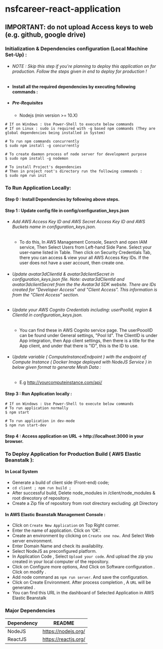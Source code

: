 # nsfcareer-react-application

## IMPORTANT: do not upload Access keys to web (e.g. github, google drive)

### Initialization & Dependencies configuration (Local Machine Set-Up) :
- ###### NOTE : Skip this step if you're planning to deploy this application on for production. Follow the steps given in end to deploy for production !
- #### Install all the required dependencies by executing following commands :
- ##### Pre-Requisites
    - Nodejs (min version >= 10.X)
```
# If on Windows : Use Power-Shell to execute below commands
# If on Linux : sudo is required with -g based npm commands (They are global dependencies being installed in System)

# To run npm commands concurrently
$ sudo npm install -g concurrently

# To create daemon process of node server for development purpose
$ sudo npm install -g nodemon

# To install Project's dependencies
# Then in project root's directory run the following commands :
$ sudo npm run init

```

### To Run Application Locally:
#### Step 0 : Install Dependencies by following above steps.
#### Step 1 : Update config file in config/configuration_keys.json
  - ###### Add AWS Access Key ID and AWS Secret Access Key ID and AWS Buckets name in configuration_keys.json.
    - To do this, In AWS Management Console, Search and open IAM service, Then Select Users from Left-hand Side Pane. Select your user-name listed in Table. Then click on Security Credentials Tab, there you can access & view your all AWS Access Key IDs. If the user does not have a user account, then create one.
- ###### Update avatar3dClientId & avatar3dclientSecret in configuration_keys.json file. Note: avatar3dClientId and avatar3dclientSecret from the the Avatar3d SDK website. There are IDs created for "Developer Access"  and "Client Access". This information is from the "Client Access" section.
- ###### Update your AWS Cognito Credentials including: userPoolId, region & ClientId in configuration_keys.json.
    - You can find these in AWS Cognito service page. The userPooolID can be found under General settings, "Pool Id". The ClientID is under App integration, then App client settings, then there is a title for the App client, and under that there is "ID", this is the ID to use.
- ###### Update variable ( ComputeInstanceEndpoint ) with the endpoint of Compute Instance ( Docker Image deployed with NodeJS Service ) in below given format to generate Mesh Data :
    - E.g http://yourcomputeinstance.com/api/
#### Step 3 : Run Application locally :

```
# If on Windows : Use Power-Shell to execute below commands
# To run application normally
$ npm start

# To run application in dev-mode
$ npm run start-dev
```
#### Step 4 : Access application on URL -> http://localhost:3000 in your browser.
### To Deploy Application for Production Build ( AWS Elastic Beanstalk ):
#### In Local System
 - Generate a build of client side (Front-end) code;
  - ``` cd client ; npm run build ; ```
 - After successful build, Delete node_modules in /client/node_modules & root direcotory of repository.
 - Create a Zip file of repository from root directory excluding .git Directory
#### In AWS Elastic Beanstalk Management Console :
  - Click on `Create New Application` on Top Right corner.
  - Enter the name of application. Click on 'OK'.
  - Create an environment by clicking on `Create one now.` And Select Web server environment.
  - Enter Domain Name and check its availability.
  - Select NodeJS as preconfigured platform.
  - In Application Code , Select `Upload your code`. And upload the zip you created in your local computer of the repository.
  - Click on Configure more options, And Click on Software configuration . Click on modify .
  - Add node command as `npm run server`. And save the configuration.
  - Click on Create Environment. After process completion , A `URL` will be generated .
  - You can find this URL in the dashboard of Selected Application in AWS Elastic Beanstalk

### Major Dependencies

| Dependency  | README |
| ------ | ------ |
| NodeJS | https://nodejs.org/|
| ReactJS | https://reactjs.org/ |
